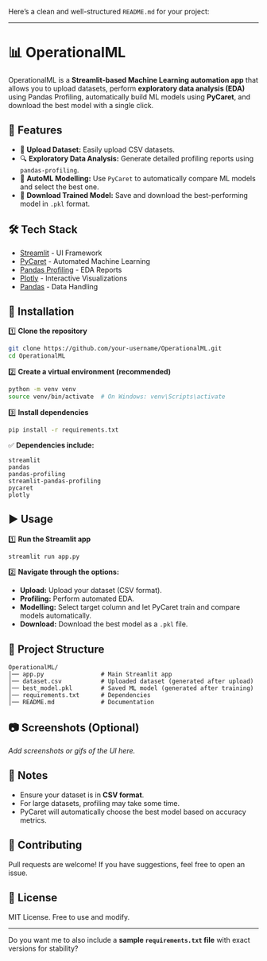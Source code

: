 Here’s a clean and well-structured `README.md` for your project:

---

# 📊 OperationalML

OperationalML is a **Streamlit-based Machine Learning automation app** that allows you to upload datasets, perform **exploratory data analysis (EDA)** using Pandas Profiling, automatically build ML models using **PyCaret**, and download the best model with a single click.

## 🚀 Features

* 📂 **Upload Dataset:** Easily upload CSV datasets.
* 🔍 **Exploratory Data Analysis:** Generate detailed profiling reports using `pandas-profiling`.
* 🤖 **AutoML Modelling:** Use `PyCaret` to automatically compare ML models and select the best one.
* 💾 **Download Trained Model:** Save and download the best-performing model in `.pkl` format.

## 🛠️ Tech Stack

* [Streamlit](https://streamlit.io/) - UI Framework
* [PyCaret](https://pycaret.org/) - Automated Machine Learning
* [Pandas Profiling](https://github.com/pandas-profiling/pandas-profiling) - EDA Reports
* [Plotly](https://plotly.com/python/) - Interactive Visualizations
* [Pandas](https://pandas.pydata.org/) - Data Handling

## 📌 Installation

1️⃣ **Clone the repository**

```bash
git clone https://github.com/your-username/OperationalML.git
cd OperationalML
```

2️⃣ **Create a virtual environment (recommended)**

```bash
python -m venv venv
source venv/bin/activate  # On Windows: venv\Scripts\activate
```

3️⃣ **Install dependencies**

```bash
pip install -r requirements.txt
```

✅ **Dependencies include:**

```
streamlit
pandas
pandas-profiling
streamlit-pandas-profiling
pycaret
plotly
```

## ▶️ Usage

1️⃣ **Run the Streamlit app**

```bash
streamlit run app.py
```

2️⃣ **Navigate through the options:**

* **Upload:** Upload your dataset (CSV format).
* **Profiling:** Perform automated EDA.
* **Modelling:** Select target column and let PyCaret train and compare models automatically.
* **Download:** Download the best model as a `.pkl` file.

## 📂 Project Structure

```
OperationalML/
│── app.py                # Main Streamlit app
│── dataset.csv           # Uploaded dataset (generated after upload)
│── best_model.pkl        # Saved ML model (generated after training)
│── requirements.txt      # Dependencies
│── README.md             # Documentation
```

## 📷 Screenshots (Optional)

*Add screenshots or gifs of the UI here.*

## 📌 Notes

* Ensure your dataset is in **CSV format**.
* For large datasets, profiling may take some time.
* PyCaret will automatically choose the best model based on accuracy metrics.

## 🤝 Contributing

Pull requests are welcome! If you have suggestions, feel free to open an issue.

## 📜 License

MIT License. Free to use and modify.

---

Do you want me to also include a **sample `requirements.txt` file** with exact versions for stability?
